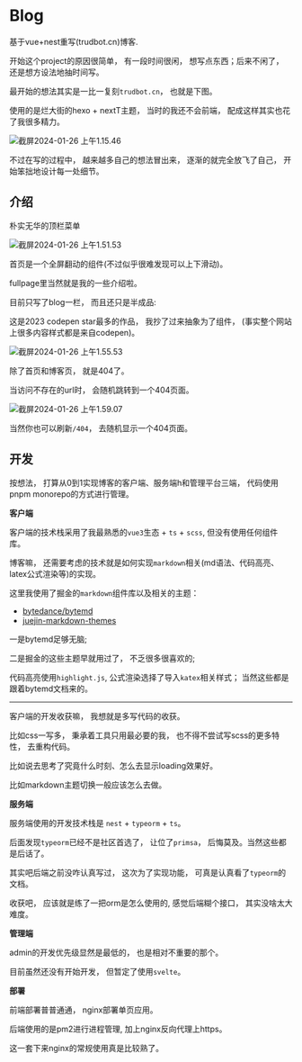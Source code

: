 # Blog

基于vue+nest重写(trudbot.cn)博客.

开始这个project的原因很简单， 有一段时间很闲， 想写点东西；后来不闲了， 还是想方设法地抽时间写。

最开始的想法其实是一比一复刻`trudbot.cn`， 也就是下图。

使用的是烂大街的hexo + nextT主题， 当时的我还不会前端， 配成这样其实也花了我很多精力。

![截屏2024-01-26 上午1.15.46](https://trudbot-md-img.oss-cn-shanghai.aliyuncs.com/%E6%88%AA%E5%B1%8F2024-01-26%20%E4%B8%8A%E5%8D%881.15.46.png)

不过在写的过程中， 越来越多自己的想法冒出来， 逐渐的就完全放飞了自己， 开始笨拙地设计每一处细节。

## 介绍

朴实无华的顶栏菜单

![截屏2024-01-26 上午1.51.53](https://trudbot-md-img.oss-cn-shanghai.aliyuncs.com/%E6%88%AA%E5%B1%8F2024-01-26%20%E4%B8%8A%E5%8D%881.51.53.png)

首页是一个全屏翻动的组件(不过似乎很难发现可以上下滑动)。

 fullpage里当然就是我的一些介绍啦。

目前只写了blog一栏， 而且还只是半成品:

这是2023 codepen star最多的作品， 我抄了过来抽象为了组件， (事实整个网站上很多内容样式都是来自codepen)。

![截屏2024-01-26 上午1.55.53](https://trudbot-md-img.oss-cn-shanghai.aliyuncs.com/%E6%88%AA%E5%B1%8F2024-01-26%20%E4%B8%8A%E5%8D%881.55.53.png)

除了首页和博客页， 就是404了。

当访问不存在的url时， 会随机跳转到一个404页面。

![截屏2024-01-26 上午1.59.07](https://trudbot-md-img.oss-cn-shanghai.aliyuncs.com/%E6%88%AA%E5%B1%8F2024-01-26%20%E4%B8%8A%E5%8D%881.59.07.png)

当然你也可以刷新`/404`， 去随机显示一个404页面。



## 开发

按想法， 打算从0到1实现博客的客户端、服务端h和管理平台三端， 代码使用pnpm monorepo的方式进行管理。

**客户端**

客户端的技术栈采用了我最熟悉的`vue3`生态 + `ts` + `scss`, 但没有使用任何组件库。

博客嘛， 还需要考虑的技术就是如何实现`markdown`相关(md语法、代码高亮、latex公式渲染等)的实现。

这里我使用了掘金的`markdown`组件库以及相关的主题：

* [bytedance/bytemd](https://github.com/bytedance/bytemd)
* [juejin-markdown-themes](https://github.com/xitu/juejin-markdown-themes)

一是bytemd足够无脑;

二是掘金的这些主题早就用过了， 不乏很多很喜欢的;

代码高亮使用`highlight.js`, 公式渲染选择了导入`katex`相关样式； 当然这些都是跟着bytemd文档来的。

---

客户端的开发收获嘛， 我想就是多写代码的收获。

比如css一写多， 秉承着工具只用最必要的我， 也不得不尝试写scss的更多特性， 去重构代码。

比如说去思考了究竟什么时刻、怎么去显示loading效果好。

比如markdown主题切换一般应该怎么去做。

**服务端**

服务端使用的开发技术栈是 `nest` + `typeorm` + `ts`。

后面发现`typeorm`已经不是社区首选了， 让位了`primsa`， 后悔莫及。当然这些都是后话了。

其实吧后端之前没咋认真写过， 这次为了实现功能， 可真是认真看了`typeorm`的文档。

收获吧， 应该就是练了一把orm是怎么使用的, 感觉后端糊个接口， 其实没啥太大难度。

**管理端**

admin的开发优先级显然是最低的， 也是相对不重要的那个。

目前虽然还没有开始开发， 但暂定了使用`svelte`。

**部署**

前端部署普普通通， nginx部署单页应用。

后端使用的是pm2进行进程管理,  加上nginx反向代理上https。

这一套下来nginx的常规使用真是比较熟了。
